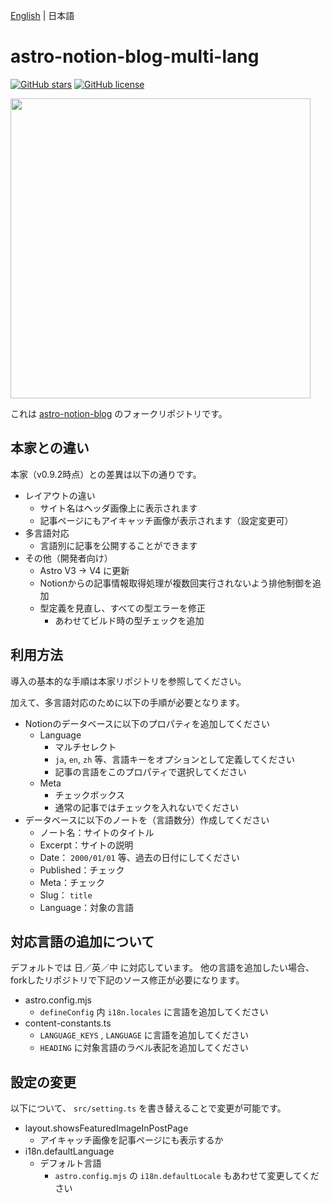 [English](README.md) | 日本語

# astro-notion-blog-multi-lang

[![GitHub stars](https://img.shields.io/github/stars/oika/astro-notion-blog-multi-lang)](https://github.com/oika/astro-notion-blog-multi-lang/stargazers)
[![GitHub license](https://img.shields.io/github/license/oika/astro-notion-blog-multi-lang)](https://github.com/oika/astro-notion-blog-multi-lang/blob/main/LICENSE)

<img src="https://user-images.githubusercontent.com/1063435/213838069-c9654c32-ec9b-4e82-a3b5-2acbd665b16a.png" width="480">

これは [astro-notion-blog](https://github.com/otoyo/astro-notion-blog) のフォークリポジトリです。

## 本家との違い

本家（v0.9.2時点）との差異は以下の通りです。

* レイアウトの違い
   * サイト名はヘッダ画像上に表示されます
   * 記事ページにもアイキャッチ画像が表示されます（設定変更可）
* 多言語対応
   * 言語別に記事を公開することができます
* その他（開発者向け）
   * Astro V3 -> V4 に更新
   * Notionからの記事情報取得処理が複数回実行されないよう排他制御を追加
   * 型定義を見直し、すべての型エラーを修正
      * あわせてビルド時の型チェックを追加

## 利用方法

導入の基本的な手順は本家リポジトリを参照してください。

加えて、多言語対応のために以下の手順が必要となります。

* Notionのデータベースに以下のプロパティを追加してください
   * Language
      * マルチセレクト
      * `ja`, `en`, `zh` 等、言語キーをオプションとして定義してください
      * 記事の言語をこのプロパティで選択してください
   * Meta
      * チェックボックス
      * 通常の記事ではチェックを入れないでください
* データベースに以下のノートを（言語数分）作成してください
   * ノート名：サイトのタイトル
   * Excerpt：サイトの説明
   * Date： `2000/01/01` 等、過去の日付にしてください
   * Published：チェック
   * Meta：チェック
   * Slug： `title` 
   * Language：対象の言語

## 対応言語の追加について

デフォルトでは 日／英／中 に対応しています。
他の言語を追加したい場合、forkしたリポジトリで下記のソース修正が必要になります。

* astro.config.mjs
   * `defineConfig` 内 `i18n.locales` に言語を追加してください
* content-constants.ts
   * `LANGUAGE_KEYS` , `LANGUAGE` に言語を追加してください
   *  `HEADING` に対象言語のラベル表記を追加してください

## 設定の変更

以下について、 `src/setting.ts` を書き替えることで変更が可能です。

* layout.showsFeaturedImageInPostPage
   * アイキャッチ画像を記事ページにも表示するか
* i18n.defaultLanguage
   * デフォルト言語
      * `astro.config.mjs` の `i18n.defaultLocale` もあわせて変更してください